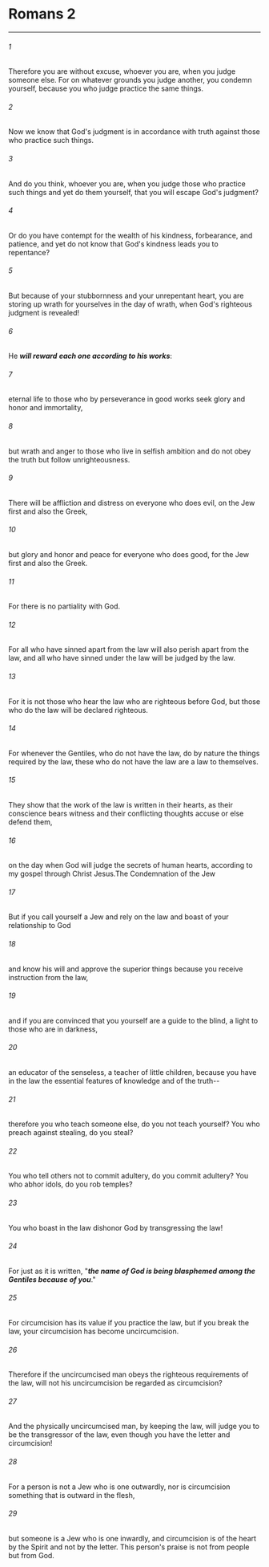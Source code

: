 # Romans 2
***



###### 1 
Therefore you are without excuse, whoever you are, when you judge someone else. For on whatever grounds you judge another, you condemn yourself, because you who judge practice the same things. 

###### 2 
Now we know that God's judgment is in accordance with truth against those who practice such things. 

###### 3 
And do you think, whoever you are, when you judge those who practice such things and yet do them yourself, that you will escape God's judgment? 

###### 4 
Or do you have contempt for the wealth of his kindness, forbearance, and patience, and yet do not know that God's kindness leads you to repentance? 

###### 5 
But because of your stubbornness and your unrepentant heart, you are storing up wrath for yourselves in the day of wrath, when God's righteous judgment is revealed! 

###### 6 
He **_will reward_** **_each one according to his works_**: 

###### 7 
eternal life to those who by perseverance in good works seek glory and honor and immortality, 

###### 8 
but wrath and anger to those who live in selfish ambition and do not obey the truth but follow unrighteousness. 

###### 9 
There will be affliction and distress on everyone who does evil, on the Jew first and also the Greek, 

###### 10 
but glory and honor and peace for everyone who does good, for the Jew first and also the Greek. 

###### 11 
For there is no partiality with God. 

###### 12 
For all who have sinned apart from the law will also perish apart from the law, and all who have sinned under the law will be judged by the law. 

###### 13 
For it is not those who hear the law who are righteous before God, but those who do the law will be declared righteous. 

###### 14 
For whenever the Gentiles, who do not have the law, do by nature the things required by the law, these who do not have the law are a law to themselves. 

###### 15 
They show that the work of the law is written in their hearts, as their conscience bears witness and their conflicting thoughts accuse or else defend them, 

###### 16 
on the day when God will judge the secrets of human hearts, according to my gospel through Christ Jesus.The Condemnation of the Jew 

###### 17 
But if you call yourself a Jew and rely on the law and boast of your relationship to God 

###### 18 
and know his will and approve the superior things because you receive instruction from the law, 

###### 19 
and if you are convinced that you yourself are a guide to the blind, a light to those who are in darkness, 

###### 20 
an educator of the senseless, a teacher of little children, because you have in the law the essential features of knowledge and of the truth-- 

###### 21 
therefore you who teach someone else, do you not teach yourself? You who preach against stealing, do you steal? 

###### 22 
You who tell others not to commit adultery, do you commit adultery? You who abhor idols, do you rob temples? 

###### 23 
You who boast in the law dishonor God by transgressing the law! 

###### 24 
For just as it is written, "**_the name of God is being blasphemed among the Gentiles because of you_**." 

###### 25 
For circumcision has its value if you practice the law, but if you break the law, your circumcision has become uncircumcision. 

###### 26 
Therefore if the uncircumcised man obeys the righteous requirements of the law, will not his uncircumcision be regarded as circumcision? 

###### 27 
And the physically uncircumcised man, by keeping the law, will judge you to be the transgressor of the law, even though you have the letter and circumcision! 

###### 28 
For a person is not a Jew who is one outwardly, nor is circumcision something that is outward in the flesh, 

###### 29 
but someone is a Jew who is one inwardly, and circumcision is of the heart by the Spirit and not by the letter. This person's praise is not from people but from God.
